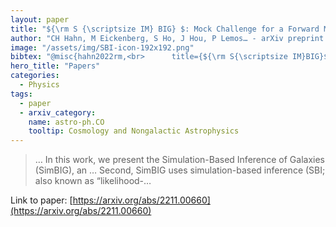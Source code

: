```yaml
---
layout: paper
title: "${\rm S {\scriptsize IM} BIG} $: Mock Challenge for a Forward Modeling Approach to Galaxy Clustering"
author: "CH Hahn, M Eickenberg, S Ho, J Hou, P Lemos… - arXiv preprint arXiv …, 2022 - arxiv.org"
image: "/assets/img/SBI-icon-192x192.png"
bibtex: "@misc{hahn2022rm,<br>      title={${\rm S{\scriptsize IM}BIG}$: Mock Challenge for a Forward Modeling Approach to Galaxy Clustering}, <br>      author={ChangHoon Hahn and Michael Eickenberg and Shirley Ho and Jiamin Hou and Pablo Lemos and Elena Massara and Chirag Modi and Azadeh Moradinezhad Dizgah and Bruno Régaldo-Saint Blancard and Muntazir M. Abidi},<br>      year={2022},<br>      eprint={2211.00660},<br>      archivePrefix={arXiv},<br>      primaryClass={astro-ph.CO}<br>}"
hero_title: "Papers"
categories:
  - Physics
tags:
  - paper
  - arxiv_category:
    name: astro-ph.CO
    tooltip: Cosmology and Nongalactic Astrophysics
---
```

>… In this work, we present the Simulation-Based Inference of Galaxies (SimBIG), an … Second, SimBIG uses simulation-based inference (SBI; also known as “likelihood-…

Link to paper: [https://arxiv.org/abs/2211.00660](https://arxiv.org/abs/2211.00660)


